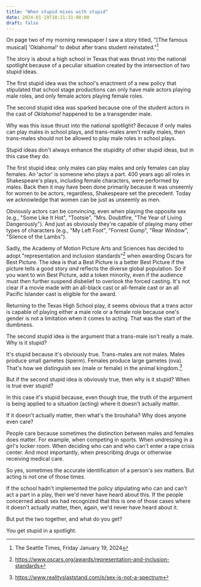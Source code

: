 ```yaml
---
title: "When stupid mixes with stupid"
date: 2024-01-19T18:21:31-08:00
draft: false
---
```


On page two of my morning newspaper I saw a story titled, "[The
famous musical] 'Oklahoma!' to debut after trans student
reinstated."[^1]

The story is about a high school in Texas that was thrust into the
national spotlight because of a peculiar situation created by the
intersection of two stupid ideas.

The first stupid idea was the school's enactment of a new
policy that stipulated that school stage productions can only have male
actors playing male roles, and only female actors playing
female roles.

The second stupid idea was sparked because one of the student actors
in the cast of _Oklahoma!_ happened to be a transgender male.

Why was this issue thrust into the national spotlight? Because if
only males can play males in school plays, and trans-males aren't
really males, then trans-males should not be allowed to play male
roles in school plays.

Stupid ideas don't always enhance the stupidity of other stupid
ideas, but in this case they do.

The first stupid idea: only males can play males and only females can
play females. An 'actor' is someone who plays a part. 400 years ago
all roles in Shakespeare's plays, including female characters, were
performed by males. Back then it may have been done primarily because
it was unseemly for women to be actors, regardless, Shakespeare set
the precedent. Today we acknowledge that women can be just as
unseemly as men.

Obviously actors can be convincing, even when playing the opposite sex
(e.g., "Some Like It Hot", "Tootsie", "Mrs. Doubtfire, "The Year of
Living Dangerously"). And just as obviously they're capable of
playing many other types of characters (e.g., "My Left Foot",
"Forrest Gump", "Rear Window", "Silence of the Lambs").

Sadly, the Academy of Motion Picture Arts and Sciences has decided to
adopt "representation and inclusion standards"[^2] when awarding
Oscars for Best Picture. The idea is that a Best Picture is a better
Best Picture if the picture tells a good story _and_ reflects the
diverse global population. So if you want to win Best Picture, add a
token minority, even if the audience must then further suspend
disbelief to overlook the forced casting. It's not clear if a movie
made with an all-black cast or all-female cast or an all Pacific
Islander cast is eligible for the award.

Returning to the Texas High School play, it seems obvious that a
trans actor is capable of playing either a male role or a female role
because one's gender is not a limitation when it comes to acting.
That was the start of the dumbness.

The second stupid idea is the argument that a trans-male isn't really
a male. Why is it stupid?

It's stupid because it's obviously true. Trans-males are not
males. Males produce small gametes (sperm). Females produce large
gametes (ova). That's how we distinguish sex (male or female) in the
animal kingdom.[^3]

But if the second stupid idea is obviously true, then why is it
stupid? When is true ever stupid?

In this case it's stupid because, even though true, the truth of the
argument is being applied to a situation (acting) where it doesn't
actually matter.

If it doesn't actually matter, then what's the brouhaha? Why does
anyone even care?

People care because sometimes the distinction between males and
females does matter. For example, when competing in sports. When
undressing in a girl's locker room. When deciding who can and who
can't enter a rape crisis center. And most importantly, when
prescribing drugs or otherwise receiving medical care.

So yes, sometimes the accurate identification of a person's sex
matters. But acting is not one of those times.

If the school hadn't implemented the policy stipulating who can and
can't act a part in a play, then we'd never have heard about this. If
the people concerned about sex had recognized that this is one of
those cases where it doesn't actually matter, then, again, we'd never
have heard about it.

But put the two together, and what do you get?

You get stupid in a spotlight.


[^1]: The Seattle Times, Friday January 19, 2024

[^2]: https://www.oscars.org/awards/representation-and-inclusion-standards

[^3]: https://www.realityslaststand.com/p/sex-is-not-a-spectrum
